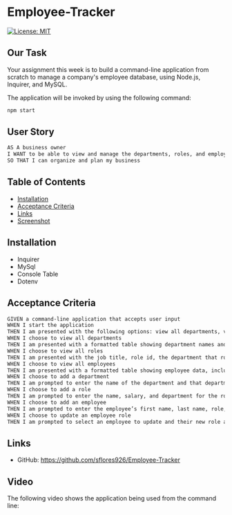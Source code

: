# Employee-Tracker


[![License: MIT](https://img.shields.io/badge/License-MIT-blue.svg)](https://opensource.org/licenses/MIT)

## Our Task

Your assignment this week is to build a command-line application from scratch to manage a company's employee database, using Node.js, Inquirer, and MySQL.


The application will be invoked by using the following command:

```bash
npm start
```

## User Story
```md
AS A business owner
I WANT to be able to view and manage the departments, roles, and employees in my company
SO THAT I can organize and plan my business
```



## Table of Contents

  - [Installation](#installation)
  - [Acceptance Criteria](#acceptance-criteria)
  - [Links](#links)
  - [Screenshot](#screenshot)

## Installation

* Inquirer
* MySql
* Console Table
* Dotenv


## Acceptance Criteria

```md
GIVEN a command-line application that accepts user input
WHEN I start the application
THEN I am presented with the following options: view all departments, view all roles, view all employees, add a department, add a role, add an employee, and update an employee role
WHEN I choose to view all departments
THEN I am presented with a formatted table showing department names and department ids
WHEN I choose to view all roles
THEN I am presented with the job title, role id, the department that role belongs to, and the salary for that role
WHEN I choose to view all employees
THEN I am presented with a formatted table showing employee data, including employee ids, first names, last names, job titles, departments, salaries, and managers that the employees report to
WHEN I choose to add a department
THEN I am prompted to enter the name of the department and that department is added to the database
WHEN I choose to add a role
THEN I am prompted to enter the name, salary, and department for the role and that role is added to the database
WHEN I choose to add an employee
THEN I am prompted to enter the employee’s first name, last name, role, and manager, and that employee is added to the database
WHEN I choose to update an employee role
THEN I am prompted to select an employee to update and their new role and this information is updated in the database 
```

## Links

* GitHub: https://github.com/sflores926/Employee-Tracker



## Video

The following video shows the application being used from the command line:

